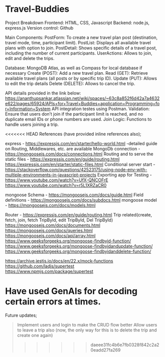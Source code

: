 # Travel-Buddies

Project Breakdown
Frontend: HTML, CSS, Javascript
Backend: node.js, express.js
Version control: Github

Main Components:
PostForm: To create a new travel plan post (destination, travel mode, time, participant limit).
PostList: Displays all available travel plans with option to join.
PostDetail: Shows specific details of a travel post, including the number of current participants.
UserActions: Allows to join, edit and delete the trips.

Database: MongoDB Atlas, as well as Compass for local database if necessary
Create (POST): Add a new travel plan.
Read (GET): Retrieve available travel plans (all posts or by specific trip ID).
Update (PUT): Allows to edit the trip details
Delete (DELETE): Allows to cancel the trip.

API details provided in the link below: https://ananthupsankar.atlassian.net/wiki/spaces/~63c8a852f6d42a7a4632e622/pages/65924/APIs+for+Travel+Buddies+application+Programming+for+Information+System 
API integration testes using Postman.
Validation: Ensure that users don’t join if the participant limit is reached, and no duplicate email IDs or phone numbers are used.
Join Logic: Functions to handle users joining a trip.

<<<<<<< HEAD
References (have provided inline references also);

express - https://expressjs.com/en/starter/hello-world.html -detailed guide on Routing, Middlewares, etc. are available
MongoDb connection - https://mongoosejs.com/docs/connections.html
Routing and to serve the static files - 
https://expressjs.com/en/guide/routing.html 
https://expressjs.com/en/starter/static-files.html 
Conditional server start - https://stackoverflow.com/questions/42523175/using-node-env-with-multiple-environments-in-javascript-projects 
Exporting app for Testing - https://www.youtube.com/watch?v=UfX-QNCOFrE 
https://www.youtube.com/watch?v=r5L1XRZaCR0 

mongoose Schema - https://mongoosejs.com/docs/guide.html 
Field definitions - https://mongoosejs.com/docs/subdocs.html 
mongoose model - https://mongoosejs.com/docs/models.html 

Router - https://expressjs.com/en/guide/routing.html 
Trip related(create, fetch, join, fetch TripById, edit TripById, Del TripById)
https://mongoosejs.com/docs/documents.html 
https://mongoosejs.com/docs/queries.html 
https://mongoosejs.com/docs/api/array.html 
https://www.geeksforgeeks.org/mongoose-findbyid-function/ 
https://www.geeksforgeeks.org/mongoose-findbyidandupdate-function/ 
https://www.geeksforgeeks.org/mongoose-findbyidanddelete-function/ 

https://archive.jestjs.io/docs/en/22.x/mock-functions 
https://github.com/ladjs/supertest 
https://www.npmjs.com/package/supertest 

Have used GenAIs for decoding certain errors at times.
=======
Future updates;
>Implement users and login to make the CRUD flow better
>Allow users to leave a trip also (now, the only way for this is to delete the trip and create one again)
>>>>>>> daeee31fc4b6e7fb0328f842c2a20eadd27fa269
